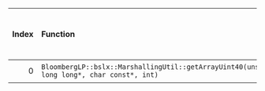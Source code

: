 |   Index | Function                                                                                    |   Difference in number of lines |   Function size difference in bytes | Disassembly                                                            |   Number of lines in `assume` build |   Number of bytes in `assume` build |   Number of lines in `none` build |   Number of bytes in `none` build |
|--------:|:--------------------------------------------------------------------------------------------|--------------------------------:|------------------------------------:|:-----------------------------------------------------------------------|------------------------------------:|------------------------------------:|----------------------------------:|----------------------------------:|
|       0 | `BloombergLP::bslx::MarshallingUtil::getArrayUint40(unsigned long long*, char const*, int)` |                               1 |                                   0 | [Assumed](0.assume.s.txt), [Ignored](0.none.s.txt), [Diff](0.diff.txt) |                                 208 |                             4552144 |                               208 |                           4552528 |
